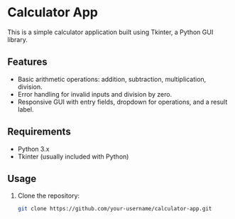 # Calculator App

This is a simple calculator application built using Tkinter, a Python GUI library.

## Features

- Basic arithmetic operations: addition, subtraction, multiplication, division.
- Error handling for invalid inputs and division by zero.
- Responsive GUI with entry fields, dropdown for operations, and a result label.

## Requirements

- Python 3.x
- Tkinter (usually included with Python)

## Usage

1. Clone the repository:

   ```bash
   git clone https://github.com/your-username/calculator-app.git
